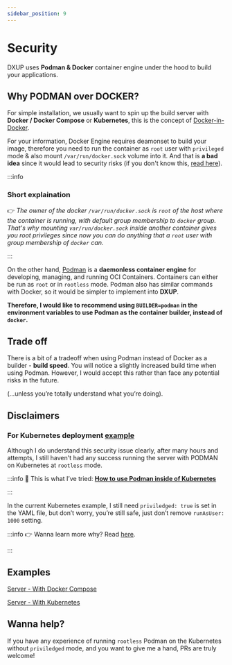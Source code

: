 ```yaml
---
sidebar_position: 9
---
```


# Security

DXUP uses **Podman & Docker** container engine under the hood to build your applications.

## Why PODMAN over DOCKER?

For simple installation, we usually want to spin up the build server with **Docker / Docker Compose** or **Kubernetes**, this is the concept of [Docker-in-Docker](https://www.docker.com/blog/docker-can-now-run-within-docker/).

For your information, Docker Engine requires deamonset to build your image, therefore you need to run the container as `root` user with `privileged` mode & also mount `/var/run/docker.sock` volume into it. And that is **a bad idea** since it would lead to security risks (if you don't know this, [read here](https://www.trendmicro.com/en_us/research/19/l/why-running-a-privileged-container-in-docker-is-a-bad-idea.html)).

:::info
### **Short explaination**
👉 *The owner of the docker `/var/run/docker.sock` is `root` of the host where the container is running, with default group membership to `docker` group. That's why mounting `var/run/docker.sock` inside another container gives you root privileges since now you can do anything that a `root` user with group membership of `docker` can.*

:::

On the other hand, [Podman](https://podman.io/) is a **daemonless container engine** for developing, managing, and running OCI Containers. Containers can either be run as `root` or in `rootless` mode. Podman also has similar commands with Docker, so it would be simpler to implement into **DXUP**.

**Therefore, I would like to recommend using `BUILDER=podman` in the environment variables to use Podman as the container builder, instead of `docker`.**

## Trade off

There is a bit of a tradeoff when using Podman instead of Docker as a builder - **build speed**. You will notice a slightly increased build time when using Podman. However, I would accept this rather than face any potential risks in the future.

(…unless you’re totally understand what you’re doing).

## Disclaimers

### For Kubernetes deployment [example](/docs/installation/server-with-kubernetes)

Although I do understand this security issue clearly, after many hours and attempts, I still haven't had any success running the server with PODMAN on Kubernetes at `rootless` mode.

:::info
🔎 This is what I’ve tried: **[How to use Podman inside of Kubernetes](https://www.redhat.com/sysadmin/podman-inside-kubernetes)**

:::

In the current Kubernetes example, I still need `priviledged: true` is set in the YAML file, but don’t worry, you’re still safe, just don’t remove `runAsUser: 1000` setting.

:::info
👉 Wanna learn more why? Read [here](https://kubernetes.io/docs/tasks/configure-pod-container/security-context/).

:::

## Examples

[Server - With Docker Compose](https://www.notion.so/Server-With-Docker-Compose-2bba921180bb4f93a81d384f2d4f18a6?pvs=21) 

[Server - With Kubernetes](https://www.notion.so/Server-With-Kubernetes-fccf6dec5cf141a9ab81edb1c4e33c2f?pvs=21) 

## Wanna help?

If you have any experience of running `rootless` Podman on the Kubernetes without `priviledged` mode, and you want to give me a hand, PRs are truly welcome!